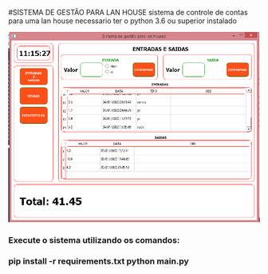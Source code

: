 #SISTEMA DE GESTÃO PARA LAN HOUSE
sistema de controle de contas para uma lan house
necessario ter o python 3.6 ou superior instalado


![system](https://raw.githubusercontent.com/WalterSilva5/gestao-de-lan-house/master/sistema.png)

<h3>Execute o sistema utilizando os comandos:<h3>
    pip install -r requirements.txt
    python main.py
    
